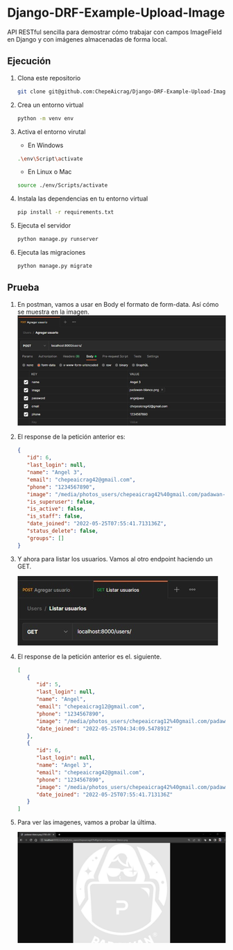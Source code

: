 # Django-DRF-Example-Upload-Image
API RESTful sencilla para demostrar cómo trabajar con campos ImageField en Django y con imágenes almacenadas de forma local.
## Ejecución

1. Clona este repositorio
   ```bash
   git clone git@github.com:ChepeAicrag/Django-DRF-Example-Upload-Image.git
   ```
2. Crea un entorno virtual
   ```bash
   python -m venv env
   ```
3. Activa el entorno virutal
   * En Windows
   ```bash
   .\env\Script\activate
   ```
   * En Linux o Mac

   ```bash
   source ./env/Scripts/activate
   ```
 
4. Instala las dependencias en tu entorno virtual

   ```bash
   pip install -r requirements.txt
   ```

5. Ejecuta el servidor
   ```bash
   python manage.py runserver
   ```


6. Ejecuta las migraciones   
   ```bash
   python manage.py migrate
   ```

## Prueba

1. En postman, vamos a usar en Body el formato de form-data. Así cómo se muestra en la imagen.
   ![](images_doc/01.jpg)
2. El response de la petición anterior es:
   ```json
   {
      "id": 6,
      "last_login": null,
      "name": "Angel 3",
      "email": "chepeaicrag42@gmail.com",
      "phone": "1234567890",
      "image": "/media/photos_users/chepeaicrag42%40gmail.com/padawan-blanco.png",
      "is_superuser": false,
      "is_active": false,
      "is_staff": false,
      "date_joined": "2022-05-25T07:55:41.713136Z",
      "status_delete": false,
      "groups": []
   }
   ```
3. Y ahora para listar los usuarios. Vamos al otro endpoint haciendo un GET.
   
   ![](images_doc/02.jpg)


4. El response de la petición anterior es el. siguiente.
   ```json
   [
      {
         "id": 5,
         "last_login": null,
         "name": "Angel",
         "email": "chepeaicrag12@gmail.com",
         "phone": "1234567890",
         "image": "/media/photos_users/chepeaicrag12%40gmail.com/padawan-blanco.png",
         "date_joined": "2022-05-25T04:34:09.547891Z"
      },
      {
         "id": 6,
         "last_login": null,
         "name": "Angel 3",
         "email": "chepeaicrag42@gmail.com",
         "phone": "1234567890",
         "image": "/media/photos_users/chepeaicrag42%40gmail.com/padawan-blanco.png",
         "date_joined": "2022-05-25T07:55:41.713136Z"
      }
   ]
   ```
5. Para ver las imagenes, vamos a probar la última. 
   
   ![](images_doc/03.jpg)